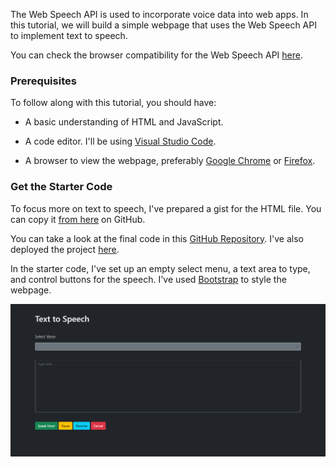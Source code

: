 The Web Speech API is used to incorporate voice data into web apps. In this tutorial, we will build a simple webpage that uses the Web Speech API to implement text to speech.

You can check the browser compatibility for the Web Speech API [here](https://developer.mozilla.org/en-US/docs/Web/API/Web_Speech_API#Browser_compatibility.).

### Prerequisites
To follow along with this tutorial, you should have:

- A basic understanding of HTML and JavaScript.

- A code editor. I'll be using [Visual Studio Code](https://code.visualstudio.com/download).

- A browser to view the webpage, preferably [Google Chrome](https://www.google.com/intl/en_in/chrome/) or [Firefox](https://www.mozilla.org/en-US/firefox/new/).

### Get the Starter Code
To focus more on text to speech, I've prepared a gist for the HTML file. You can copy it [from here](https://gist.github.com/zolomohan/4115e5399f6770f7e74ab235b78ef6ed) on GitHub.

You can take a look at the final code in this [GitHub Repository](https://github.com/zolomohan/text-to-speech). I've also deployed the project [here](https://zolomohan.github.io/text-to-speech/).

In the starter code, I've set up an empty select menu, a text area to type, and control buttons for the speech. I've used [Bootstrap](https://getbootstrap.com/) to style the webpage.

![Starter Code Screen](start_screen.png)

